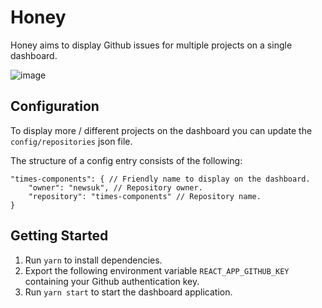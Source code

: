 # Honey
Honey aims to display Github issues for multiple projects on a single dashboard.

![image](https://user-images.githubusercontent.com/23698167/40119286-2d7b44de-5914-11e8-8b03-8b01a0853dbd.png)

## Configuration
To display more / different projects on the dashboard you can update the `config/repositories` json file.

The structure of a config entry consists of the following:

```
"times-components": { // Friendly name to display on the dashboard.
    "owner": "newsuk", // Repository owner.
    "repository": "times-components" // Repository name.
}
```

## Getting Started
1. Run `yarn` to install dependencies.
2. Export the following environment variable `REACT_APP_GITHUB_KEY` containing your Github authentication key.
3. Run `yarn start` to start the dashboard application.
